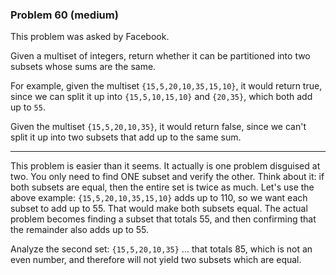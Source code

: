 ### Problem 60 (medium)

This problem was asked by Facebook.

Given a multiset of integers, return whether it can be partitioned into two subsets whose sums are the same.

For example, given the multiset `{15,5,20,10,35,15,10}`, it would return true, since we can split it up into `{15,5,10,15,10}` and `{20,35}`, which both add up to `55`.

Given the multiset `{15,5,20,10,35}`, it would return false, since we can't split it up into two subsets that add up to the same sum.

---

This problem is easier than it seems. It actually is one problem disguised at two. You only need to find ONE subset and verify the other. Think about it: if both subsets are equal, then the entire set is twice as much. Let's use the above example: `{15,5,20,10,35,15,10}` adds up to 110, so we want each subset to add up to 55. That would make both subsets equal. The actual problem becomes finding a subset that totals 55, and then confirming that the remainder also adds up to 55.

Analyze the second set: `{15,5,20,10,35}` ... that totals 85, which is not an even number, and therefore will not yield two subsets which are equal.
